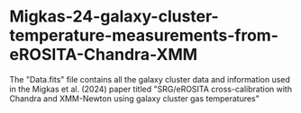 # Migkas-24-galaxy-cluster-temperature-measurements-from-eROSITA-Chandra-XMM
The "Data.fits" file contains all the galaxy cluster data and information used in the Migkas et al. (2024) paper titled "SRG/eROSITA cross-calibration with Chandra and XMM-Newton using galaxy cluster gas temperatures"
